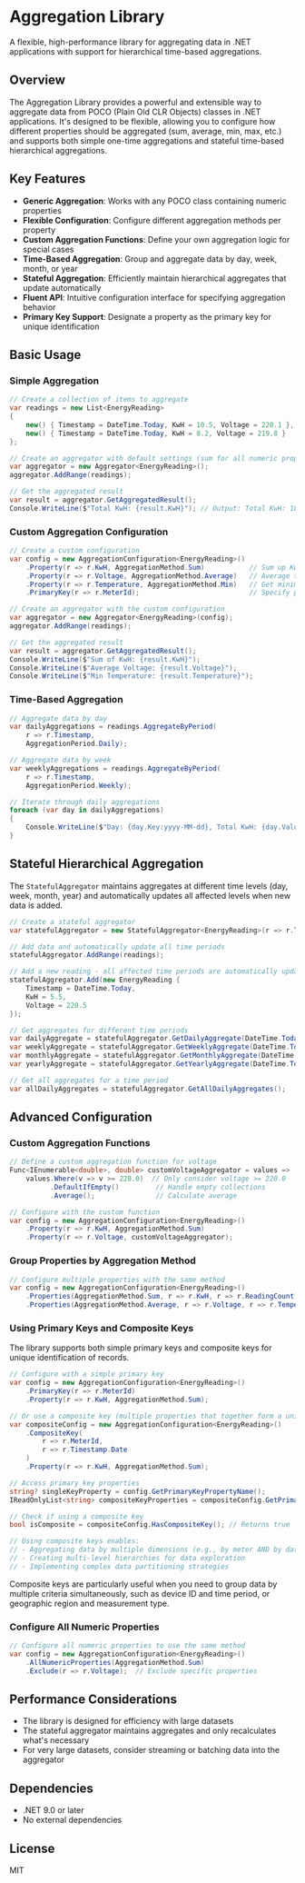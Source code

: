 # Aggregation Library

A flexible, high-performance library for aggregating data in .NET applications with support for hierarchical time-based aggregations.

## Overview

The Aggregation Library provides a powerful and extensible way to aggregate data from POCO (Plain Old CLR Objects) classes in .NET applications. It's designed to be flexible, allowing you to configure how different properties should be aggregated (sum, average, min, max, etc.) and supports both simple one-time aggregations and stateful time-based hierarchical aggregations.

## Key Features

- **Generic Aggregation**: Works with any POCO class containing numeric properties
- **Flexible Configuration**: Configure different aggregation methods per property
- **Custom Aggregation Functions**: Define your own aggregation logic for special cases
- **Time-Based Aggregation**: Group and aggregate data by day, week, month, or year
- **Stateful Aggregation**: Efficiently maintain hierarchical aggregates that update automatically
- **Fluent API**: Intuitive configuration interface for specifying aggregation behavior
- **Primary Key Support**: Designate a property as the primary key for unique identification

## Basic Usage

### Simple Aggregation

```csharp
// Create a collection of items to aggregate
var readings = new List<EnergyReading>
{
    new() { Timestamp = DateTime.Today, KwH = 10.5, Voltage = 220.1 },
    new() { Timestamp = DateTime.Today, KwH = 8.2, Voltage = 219.8 }
};

// Create an aggregator with default settings (sum for all numeric properties)
var aggregator = new Aggregator<EnergyReading>();
aggregator.AddRange(readings);

// Get the aggregated result
var result = aggregator.GetAggregatedResult();
Console.WriteLine($"Total KwH: {result.KwH}"); // Output: Total KwH: 18.7
```

### Custom Aggregation Configuration

```csharp
// Create a custom configuration
var config = new AggregationConfiguration<EnergyReading>()
    .Property(r => r.KwH, AggregationMethod.Sum)           // Sum up KwH values
    .Property(r => r.Voltage, AggregationMethod.Average)   // Average the voltage
    .Property(r => r.Temperature, AggregationMethod.Min)   // Get minimum temperature
    .PrimaryKey(r => r.MeterId);                           // Specify primary key

// Create an aggregator with the custom configuration
var aggregator = new Aggregator<EnergyReading>(config);
aggregator.AddRange(readings);

// Get the aggregated result
var result = aggregator.GetAggregatedResult();
Console.WriteLine($"Sum of KwH: {result.KwH}");
Console.WriteLine($"Average Voltage: {result.Voltage}");
Console.WriteLine($"Min Temperature: {result.Temperature}");
```

### Time-Based Aggregation

```csharp
// Aggregate data by day
var dailyAggregations = readings.AggregateByPeriod(
    r => r.Timestamp,
    AggregationPeriod.Daily);

// Aggregate data by week
var weeklyAggregations = readings.AggregateByPeriod(
    r => r.Timestamp,
    AggregationPeriod.Weekly);

// Iterate through daily aggregations
foreach (var day in dailyAggregations)
{
    Console.WriteLine($"Day: {day.Key:yyyy-MM-dd}, Total KwH: {day.Value.KwH}");
}
```

## Stateful Hierarchical Aggregation

The `StatefulAggregator` maintains aggregates at different time levels (day, week, month, year) and automatically updates all affected levels when new data is added.

```csharp
// Create a stateful aggregator
var statefulAggregator = new StatefulAggregator<EnergyReading>(r => r.Timestamp);

// Add data and automatically update all time periods
statefulAggregator.AddRange(readings);

// Add a new reading - all affected time periods are automatically updated
statefulAggregator.Add(new EnergyReading { 
    Timestamp = DateTime.Today, 
    KwH = 5.5, 
    Voltage = 220.5 
});

// Get aggregates for different time periods
var dailyAggregate = statefulAggregator.GetDailyAggregate(DateTime.Today);
var weeklyAggregate = statefulAggregator.GetWeeklyAggregate(DateTime.Today);
var monthlyAggregate = statefulAggregator.GetMonthlyAggregate(DateTime.Today);
var yearlyAggregate = statefulAggregator.GetYearlyAggregate(DateTime.Today);

// Get all aggregates for a time period
var allDailyAggregates = statefulAggregator.GetAllDailyAggregates();
```

## Advanced Configuration

### Custom Aggregation Functions

```csharp
// Define a custom aggregation function for voltage
Func<IEnumerable<double>, double> customVoltageAggregator = values => 
    values.Where(v => v >= 220.0)  // Only consider voltage >= 220.0
          .DefaultIfEmpty()         // Handle empty collections
          .Average();               // Calculate average

// Configure with the custom function
var config = new AggregationConfiguration<EnergyReading>()
    .Property(r => r.KwH, AggregationMethod.Sum)
    .Property(r => r.Voltage, customVoltageAggregator);
```

### Group Properties by Aggregation Method

```csharp
// Configure multiple properties with the same method
var config = new AggregationConfiguration<EnergyReading>()
    .Properties(AggregationMethod.Sum, r => r.KwH, r => r.ReadingCount)
    .Properties(AggregationMethod.Average, r => r.Voltage, r => r.Temperature);
```

### Using Primary Keys and Composite Keys

The library supports both simple primary keys and composite keys for unique identification of records.

```csharp
// Configure with a simple primary key
var config = new AggregationConfiguration<EnergyReading>()
    .PrimaryKey(r => r.MeterId)
    .Property(r => r.KwH, AggregationMethod.Sum);

// Or use a composite key (multiple properties that together form a unique identifier)
var compositeConfig = new AggregationConfiguration<EnergyReading>()
    .CompositeKey(
        r => r.MeterId,
        r => r.Timestamp.Date
    )
    .Property(r => r.KwH, AggregationMethod.Sum);

// Access primary key properties
string? singleKeyProperty = config.GetPrimaryKeyPropertyName();
IReadOnlyList<string> compositeKeyProperties = compositeConfig.GetPrimaryKeyPropertyNames();

// Check if using a composite key
bool isComposite = compositeConfig.HasCompositeKey(); // Returns true

// Using composite keys enables:
// - Aggregating data by multiple dimensions (e.g., by meter AND by date)
// - Creating multi-level hierarchies for data exploration
// - Implementing complex data partitioning strategies
```

Composite keys are particularly useful when you need to group data by multiple criteria simultaneously, such as device ID and time period, or geographic region and measurement type.

### Configure All Numeric Properties

```csharp
// Configure all numeric properties to use the same method
var config = new AggregationConfiguration<EnergyReading>()
    .AllNumericProperties(AggregationMethod.Sum)
    .Exclude(r => r.Voltage);  // Exclude specific properties
```

## Performance Considerations

- The library is designed for efficiency with large datasets
- The stateful aggregator maintains aggregates and only recalculates what's necessary
- For very large datasets, consider streaming or batching data into the aggregator

## Dependencies

- .NET 9.0 or later
- No external dependencies

## License

MIT

